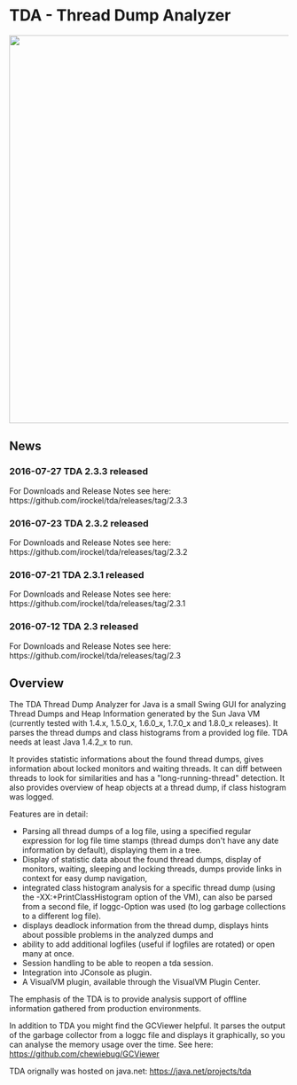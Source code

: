 <h1>TDA - Thread Dump Analyzer</h1>

<img src="https://raw.githubusercontent.com/irockel/tda/master/tda-main-screen.png" width="700"/>

<h2>News</h2>
<h3>2016-07-27 TDA 2.3.3 released</h3>
For Downloads and Release Notes see here: https://github.com/irockel/tda/releases/tag/2.3.3

<h3>2016-07-23 TDA 2.3.2 released</h3>
For Downloads and Release Notes see here: https://github.com/irockel/tda/releases/tag/2.3.2

<h3>2016-07-21 TDA 2.3.1 released</h3>
For Downloads and Release Notes see here: https://github.com/irockel/tda/releases/tag/2.3.1

<h3>2016-07-12 TDA 2.3 released</h3>
For Downloads and Release Notes see here: https://github.com/irockel/tda/releases/tag/2.3

<h2>Overview</h2>

The TDA Thread Dump Analyzer for Java is a small Swing GUI for analyzing Thread Dumps and Heap Information generated by the Sun Java VM (currently tested with 1.4.x, 1.5.0_x, 1.6.0_x, 1.7.0_x and 1.8.0_x releases). It parses the thread dumps and class histograms from a provided log file. TDA needs at least Java 1.4.2_x to run.

It provides statistic informations about the found thread dumps, gives information about locked monitors and waiting threads. It can diff between threads to look for similarities and has a "long-running-thread" detection. It also provides overview of heap objects at a thread dump, if class histogram was logged.

Features are in detail:

<ul>
<li>Parsing all thread dumps of a log file, using a specified regular expression for log file time stamps (thread dumps don't have any date information by default), displaying them in a tree.
<li>Display of statistic data about the found thread dumps, display of monitors, waiting, sleeping and locking threads, dumps provide links in context for easy dump navigation,
<li>integrated class histogram analysis for a specific thread dump (using the -XX:+PrintClassHistogram option of the VM), can also be parsed from a second file, if loggc-Option was used (to log garbage collections to a different log file).
<li>displays deadlock information from the thread dump, displays hints about possible problems in the analyzed dumps and
<li>ability to add additional logfiles (useful if logfiles are rotated) or open many at once.
<li>Session handling to be able to reopen a tda session.
<li>Integration into JConsole as plugin.
<li>A VisualVM plugin, available through the VisualVM Plugin Center.
</ul>

The emphasis of the TDA is to provide analysis support of offline information gathered from production environments.

In addition to TDA you might find the GCViewer helpful. It parses the output of the garbage collector from a loggc file and displays it graphically, so you can analyse the memory usage over the time. See here: https://github.com/chewiebug/GCViewer

TDA orignally was hosted on java.net: https://java.net/projects/tda




